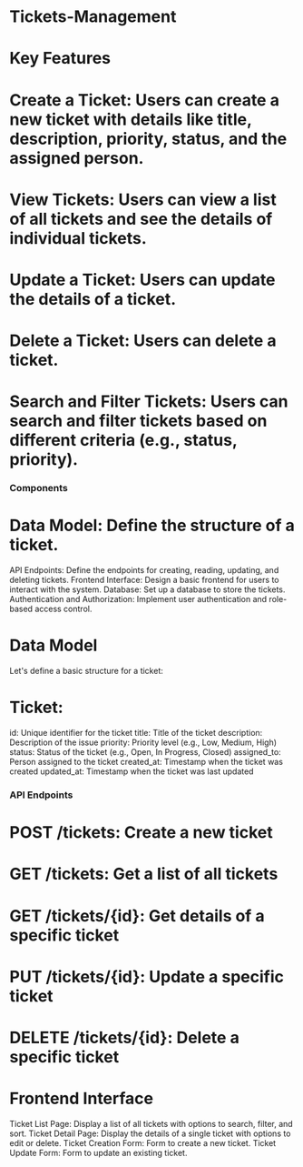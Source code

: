 # Tickets-Management 
# Key Features
# Create a Ticket: Users can create a new ticket with details like title, description, priority, status, and the assigned person.
# View Tickets: Users can view a list of all tickets and see the details of individual tickets.
# Update a Ticket: Users can update the details of a ticket.
# Delete a Ticket: Users can delete a ticket.
# Search and Filter Tickets: Users can search and filter tickets based on different criteria (e.g., status, priority).
### Components
# Data Model: Define the structure of a ticket.
API Endpoints: Define the endpoints for creating, reading, updating, and deleting tickets.
Frontend Interface: Design a basic frontend for users to interact with the system.
Database: Set up a database to store the tickets.
Authentication and Authorization: Implement user authentication and role-based access control.
# Data Model
Let's define a basic structure for a ticket:

# Ticket:
id: Unique identifier for the ticket
title: Title of the ticket
description: Description of the issue
priority: Priority level (e.g., Low, Medium, High)
status: Status of the ticket (e.g., Open, In Progress, Closed)
assigned_to: Person assigned to the ticket
created_at: Timestamp when the ticket was created
updated_at: Timestamp when the ticket was last updated
### API Endpoints
# POST /tickets: Create a new ticket
# GET /tickets: Get a list of all tickets
# GET /tickets/{id}: Get details of a specific ticket
# PUT /tickets/{id}: Update a specific ticket
# DELETE /tickets/{id}: Delete a specific ticket
# Frontend Interface
Ticket List Page: Display a list of all tickets with options to search, filter, and sort.
Ticket Detail Page: Display the details of a single ticket with options to edit or delete.
Ticket Creation Form: Form to create a new ticket.
Ticket Update Form: Form to update an existing ticket.
